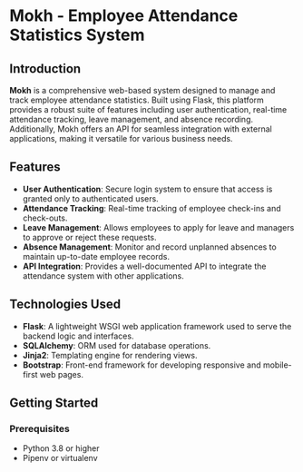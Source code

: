 # Mokh - Employee Attendance Statistics System

## Introduction

**Mokh** is a comprehensive web-based system designed to manage and track employee attendance statistics. Built using Flask, this platform provides a robust suite of features including user authentication, real-time attendance tracking, leave management, and absence recording. Additionally, Mokh offers an API for seamless integration with external applications, making it versatile for various business needs.

## Features

- **User Authentication**: Secure login system to ensure that access is granted only to authenticated users.
- **Attendance Tracking**: Real-time tracking of employee check-ins and check-outs.
- **Leave Management**: Allows employees to apply for leave and managers to approve or reject these requests.
- **Absence Management**: Monitor and record unplanned absences to maintain up-to-date employee records.
- **API Integration**: Provides a well-documented API to integrate the attendance system with other applications.

## Technologies Used

- **Flask**: A lightweight WSGI web application framework used to serve the backend logic and interfaces.
- **SQLAlchemy**: ORM used for database operations.
- **Jinja2**: Templating engine for rendering views.
- **Bootstrap**: Front-end framework for developing responsive and mobile-first web pages.

## Getting Started

### Prerequisites

- Python 3.8 or higher
- Pipenv or virtualenv

